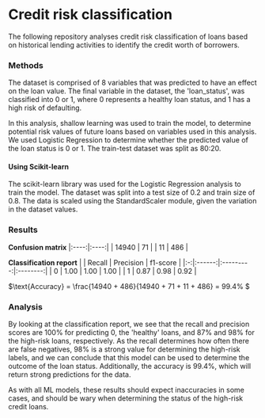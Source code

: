 # Credit risk classification
The following repository analyses credit risk classification of loans based on historical lending activities to identify the credit worth of borrowers.


### Methods
The dataset is comprised of 8 variables that was predicted to have an effect on the loan value. The final variable in the dataset, the 'loan_status', was classified into 0 or 1, where 0 represents a healthy loan status, and 1 has a high risk of defaulting. 

In this analysis, shallow learning was used to train the model, to determine potential risk values of future loans based on variables used in this analysis. We used Logistic Regression to determine whether the predicted value of the loan status is 0 or 1. The train-test dataset was split as 80:20.

#### Using Scikit-learn
The scikit-learn library was used for the Logistic Regression analysis to train the model. The dataset was split into a test size of 0.2 and train size of 0.8. The data is scaled using the StandardScaler module, given the variation in the dataset values.

### Results
**Confusion matrix**
|:----:|:----:|
| 14940 |  71 |
|   11  | 486 |


**Classification report**
|   | Recall | Precision | f1-score |
|:-:|:------:|:---------:|:--------:|
| 0 |  1.00  |    1.00   |   1.00   |
| 1 |  0.87  |    0.98   |   0.92   |

$\text{Accuracy} = \frac{14940 + 486}{14940 + 71 + 11 + 486} = 99.4\% $

### Analysis
By looking at the classification report, we see that the recall and precision scores are 100% for predicting 0, the 'healthy' loans, and 87% and 98% for the high-risk loans, respectively. As the recall determines how often there are false negatives, 98% is a strong value for determining the high-risk labels, and we can conclude that this model can be used to determine the outcome of the loan status. Additionally, the accuracy is 99.4%, which will return strong predictions for the data. 

As with all ML models, these results should expect inaccuracies in some cases, and should be wary when determining the status of the high-risk credit loans.

